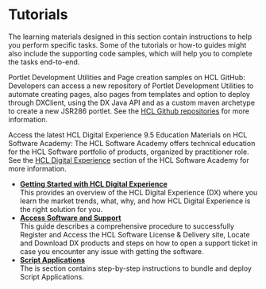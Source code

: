 # Tutorials

The learning materials designed in this section contain instructions to help you perform specific tasks. Some of the tutorials or how-to guides might also include the supporting code samples, which will help you to complete the tasks end-to-end.

Portlet Development Utilities and Page creation samples on HCL GitHub: 
Developers can access a new repository of Portlet Development Utilities to automate creating pages, also pages from templates and option to deploy through DXClient, using the DX Java API and as a custom maven archetype to create a new JSR286 portlet. See the [HCL Github repositories]((https://discord.com/login?redirect_to=%2Fchannels%2F787019554173485067%2F918897857338167346%2F948194422426861591)) for more information.

Access the latest HCL Digital Experience 9.5 Education Materials on HCL Software Academy: 
The HCL Software Academy offers technical education for the HCL Software portfolio of products, organized by practitioner role. See the [HCL Digital Experience](https://hclsoftwareu.hcltechsw.com/) section of the HCL Software Academy for more information.

-   **[Getting Started with HCL Digital Experience](gettingstartedwithDX.md)**  
This provides an overview of the HCL Digital Experience (DX) where you learn the market trends, what, why, and how HCL Digital Experience is the right solution for you.
-   **[Access Software and Support](../tutorials/access-software/register-for-access.md)**  
This guide describes a comprehensive procedure to successfully Register and Access the HCL Software License & Delivery site, Locate and Download DX products and steps on how to open a support ticket in case you encounter any issue with getting the software.
-   **[Script Applications](scriptapps/index.md)**  
The is section contains step-by-step instructions to bundle and deploy Script Applications.